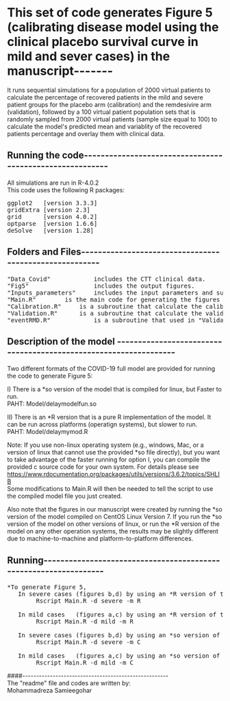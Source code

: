 # This set of code generates Figure 5 (calibrating disease model using the clinical placebo survival curve in mild and sever cases) in the manuscript-------
It runs sequential simulations for a population of 2000 virtual patients to calculate the percentage of recovered patients in the mild and severe patient groups for the placebo arm (calibration) and the remdesivire arm (validation), followed by a 100 virtual patient population sets that is randomly sampled from 2000 virtual patients (sample size equal to 100) to calculate the model's predicted mean and variablity of the recovered patients percentage and overlay them with clinical data.

## Running the code---------------------------------------------------------
All simulations are run in R-4.0.2   
This code uses the following R packages:
<pre>
ggplot2   [version 3.3.3]  
gridExtra [version 2.3]    
grid      [version 4.0.2]  
optparse  [version 1.6.6]  
deSolve   [version 1.28]  
</pre>
## Folders and Files-------------------------------------------------------
<pre>
"Data_Covid"            includes the CTT clinical data.  
"Fig5"                  includes the output figures.  
"Inputs_parameters"     includes the input parameters and sub-population IDs.  
"Main.R" 		is the main code for generating the figures 5 a,b,c,d.  
"Calibration.R" 	is a subroutine that calculate the calibration (placebo)    data.  
"Validation.R" 		is a subroutine that calculate the validation  (remdesivir) data.  
"eventRMD.R"            is a subroutine that used in "Validation.R" for remdesivir injection scheme.  
</pre>

## Description of the model -----------------------------------------------------------------

Two different formats of the COVID-19 full model are provided for running the code to generate Figure 5:  

I)  There is a  *so  version of the model that is 		      compiled for linux, but Faster to run.   
PAHT: Model/delaymodelfun.so  

II) There is an *R   version that is a pure R implementation of the model. It can be run across platforms (operatign systems), but slower to run.  
PAHT: Model/delaymymod.R  

Note: If you use non-linux operating system (e.g., windows, Mac, or a version of linux that cannot use the provided *so file directly), but you want to take advantage of the faster running for option I, you can compile the provided c source code for your own system. For details please see https://www.rdocumentation.org/packages/utils/versions/3.6.2/topics/SHLIB  
Some modifications to Main.R will then be needed to tell the script to use the compiled model file you just created.  

Also note that the figures in our manuscript were created by running the *so version of the model compiled on CentOS Linux Version 7. If you run the *so version of the model on other versions of linux, or run the *R version of the model on any other operation systems, the results may be slightly different due to machine-to-machine and platform-to-platform differences.

## Running-----------------------------------------------------------------
<pre>
*To generate Figure 5,  
   In severe cases (figures b,d) by using an *R version of the model:  
		Rscript Main.R -d severe -m R  

   In mild cases   (figures a,c) by using an *R version of the model:  
		Rscript Main.R -d mild -m R  

   In severe cases (figures b,d) by using an *so version of the model:  
		Rscript Main.R -d severe -m C  

   In mild cases   (figures a,c) by using an *so version of the model:  
		Rscript Main.R -d mild -m C  
</pre>
####-----------------------------------------------------   
The "readme" file and codes are written by:  
Mohammadreza Samieegohar

